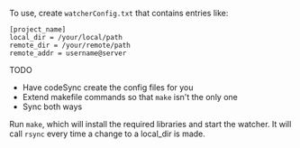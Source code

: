 To use, create `watcherConfig.txt` that contains entries like:

    [project_name]
    local_dir = /your/local/path
    remote_dir = /your/remote/path
    remote_addr = username@server


TODO

* Have codeSync create the config files for you
* Extend makefile commands so that `make` isn't the only one
* Sync both ways

Run `make`, which will install the required libraries and start the watcher. It will call `rsync` every time a change to a local_dir is made.
